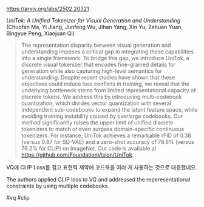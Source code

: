 https://arxiv.org/abs/2502.20321

*UniTok: A Unified Tokenizer for Visual Generation and Understanding* (Chuofan Ma, Yi Jiang, Junfeng Wu, Jihan Yang, Xin Yu, Zehuan Yuan, Bingyue Peng, Xiaojuan Qi)

> The representation disparity between visual generation and understanding imposes a critical gap in integrating these capabilities into a single framework. To bridge this gap, we introduce UniTok, a discrete visual tokenizer that encodes fine-grained details for generation while also capturing high-level semantics for understanding. Despite recent studies have shown that these objectives could induce loss conflicts in training, we reveal that the underlying bottleneck stems from limited representational capacity of discrete tokens. We address this by introducing multi-codebook quantization, which divides vector quantization with several independent sub-codebooks to expand the latent feature space, while avoiding training instability caused by overlarge codebooks. Our method significantly raises the upper limit of unified discrete tokenizers to match or even surpass domain-specific continuous tokenizers. For instance, UniTok achieves a remarkable rFID of 0.38 (versus 0.87 for SD-VAE) and a zero-shot accuracy of 78.6% (versus 76.2% for CLIP) on ImageNet. Our code is available at https://github.com/FoundationVision/UniTok.

VQ에 CLIP Loss를 걸고 표현력 제약에 코드북을 여러 개 사용하는 것으로 대응했네요.

The authors applied CLIP loss to VQ and addressed the reperesentational constraints by using multiple codebooks.

#vq #clip 